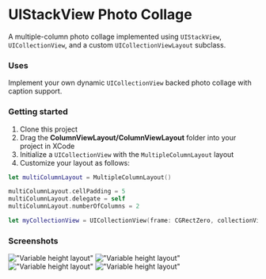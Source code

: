 # UIStackView Photo Collage

A multiple-column photo collage implemented using `UIStackView`, `UICollectionView`, and a custom `UICollectionViewLayout` subclass.

### Uses

Implement your own dynamic `UICollectionView` backed photo collage with caption support. 

### Getting started

1. Clone this project
2. Drag the **ColumnViewLayout/ColumnViewLayout** folder into your project in XCode
3. Initialize a `UICollectionView` with the `MultipleColumnLayout` layout
4. Customize your layout as follows:

```Swift
let multiColumnLayout = MultipleColumnLayout()

multiColumnLayout.cellPadding = 5
multiColumnLayout.delegate = self
multiColumnLayout.numberOfColumns = 2

let myCollectionView = UICollectionView(frame: CGRectZero, collectionViewLayout: multiColumnLayout)
```

### Screenshots

!["Variable height layout"](docs/assets/1.png)
!["Variable height layout"](docs/assets/2.png)
!["Variable height layout"](docs/assets/3.png)
!["Variable height layout"](docs/assets/4.png)
